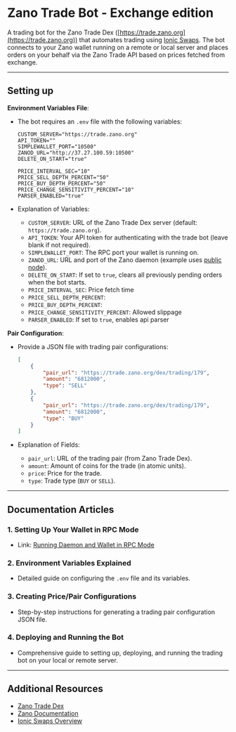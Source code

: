 # Zano Trade Bot - Exchange edition

A trading bot for the Zano Trade Dex ([https://trade.zano.org](https://trade.zano.org)) that automates trading using [Ionic Swaps](https://docs.zano.org/docs/build/confidential-assets/ionic-swaps). The bot connects to your Zano wallet running on a remote or local server and places orders on your behalf via the Zano Trade API based on prices fetched from exchange.

---

## Setting up

**Environment Variables File**:
   - The bot requires an `.env` file with the following variables:

     ```env
     CUSTOM_SERVER="https://trade.zano.org"
     API_TOKEN=""
     SIMPLEWALLET_PORT="10500"
     ZANOD_URL="http://37.27.100.59:10500"
     DELETE_ON_START="true"

     PRICE_INTERVAL_SEC="10"
     PRICE_SELL_DEPTH_PERCENT="50"
     PRICE_BUY_DEPTH_PERCENT="50"
     PRICE_CHANGE_SENSITIVITY_PERCENT="10"
     PARSER_ENABLED="true"
     ```

   - Explanation of Variables:
     - `CUSTOM_SERVER`: URL of the Zano Trade Dex server (default: `https://trade.zano.org`).
     - `API_TOKEN`: Your API token for authenticating with the trade bot (leave blank if not required).
     - `SIMPLEWALLET_PORT`: The RPC port your wallet is running on.
     - `ZANOD_URL`: URL and port of the Zano daemon (example uses [public node](https://docs.zano.org/docs/build/public-nodes)).
     - `DELETE_ON_START`: If set to `true`, clears all previously pending orders when the bot starts.
     - `PRICE_INTERVAL_SEC`: Price fetch time
     - `PRICE_SELL_DEPTH_PERCENT`:
     - `PRICE_BUY_DEPTH_PERCENT`:
     - `PRICE_CHANGE_SENSITIVITY_PERCENT`: Allowed slippage
     - `PARSER_ENABLED`: If set to `true`, enables api parser


**Pair Configuration**:
   - Provide a JSON file with trading pair configurations:

     ```json
     [
         {
             "pair_url": "https://trade.zano.org/dex/trading/179",
             "amount": "6812000",
             "type": "SELL"
         },
         {
             "pair_url": "https://trade.zano.org/dex/trading/179",
             "amount": "6812000",
             "type": "BUY"
         }
     ]
     ```

   - Explanation of Fields:
     - `pair_url`: URL of the trading pair (from Zano Trade Dex).
     - `amount`: Amount of coins for the trade (in atomic units).
     - `price`: Price for the trade.
     - `type`: Trade type (`BUY` or `SELL`).

---

## Documentation Articles

### 1. **Setting Up Your Wallet in RPC Mode**
   - Link: [Running Daemon and Wallet in RPC Mode](https://docs.zano.org/docs/build/rpc-api/overview#running-daemon-and-wallet-in-rpc-mode-brief-guide)

### 2. **Environment Variables Explained**
   - Detailed guide on configuring the `.env` file and its variables.

### 3. **Creating Price/Pair Configurations**
   - Step-by-step instructions for generating a trading pair configuration JSON file.

### 4. **Deploying and Running the Bot**
   - Comprehensive guide to setting up, deploying, and running the trading bot on your local or remote server.

---

## Additional Resources
- [Zano Trade Dex](https://trade.zano.org)
- [Zano Documentation](https://docs.zano.org)
- [Ionic Swaps Overview](https://docs.zano.org/docs/build/confidential-assets/ionic-swaps)


